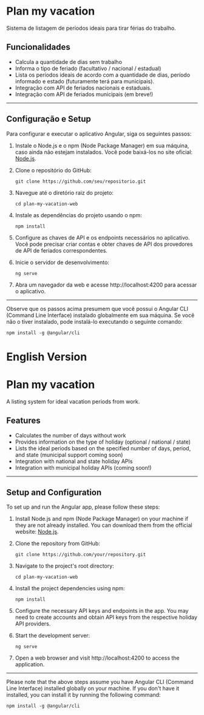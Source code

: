 # Plan my vacation 
Sistema de listagem de períodos ideais para tirar férias do trabalho.

## Funcionalidades

* Calcula a quantidade de dias sem trabalho
* Informa o tipo de feriado (facultativo / nacional / estadual)
* Lista os períodos ideais de acordo com a quantidade de dias, período informado e estado (futuramente terá para municipais).
* Integração com API de feriados nacionais e estaduais.
* Integração com API de feriados municipais (em breve!)

---

## Configuração e Setup

Para configurar e executar o aplicativo Angular, siga os seguintes passos:

1. Instale o Node.js e o npm (Node Package Manager) em sua máquina, caso ainda não estejam instalados. Você pode baixá-los no site oficial: [Node.js](https://nodejs.org).

2. Clone o repositório do GitHub:

   ```
   git clone https://github.com/seu/repositorio.git
   ```

3. Navegue até o diretório raiz do projeto:

   ```
   cd plan-my-vacation-web
   ```

4. Instale as dependências do projeto usando o npm:

   ```
   npm install
   ```

5. Configure as chaves de API e os endpoints necessários no aplicativo. Você pode precisar criar contas e obter chaves de API dos provedores de API de feriados correspondentes.

6. Inicie o servidor de desenvolvimento:

   ```
   ng serve
   ```

7. Abra um navegador da web e acesse http://localhost:4200 para acessar o aplicativo.

---

Observe que os passos acima presumem que você possui o Angular CLI (Command Line Interface) instalado globalmente em sua máquina. Se você não o tiver instalado, pode instalá-lo executando o seguinte comando:

```
npm install -g @angular/cli
```

# English Version

# Plan my vacation

A listing system for ideal vacation periods from work.

## Features

* Calculates the number of days without work
* Provides information on the type of holiday (optional / national / state)
* Lists the ideal periods based on the specified number of days, period, and state (municipal support coming soon)
* Integration with national and state holiday APIs
* Integration with municipal holiday APIs (coming soon!)

---

## Setup and Configuration

To set up and run the Angular app, please follow these steps:

1. Install Node.js and npm (Node Package Manager) on your machine if they are not already installed. You can download them from the official website: [Node.js](https://nodejs.org).

2. Clone the repository from GitHub:

   ```
   git clone https://github.com/your/repository.git
   ```

3. Navigate to the project's root directory:

   ```
   cd plan-my-vacation-web
   ```

4. Install the project dependencies using npm:

   ```
   npm install
   ```

5. Configure the necessary API keys and endpoints in the app. You may need to create accounts and obtain API keys from the respective holiday API providers.

6. Start the development server:

   ```
   ng serve
   ```

7. Open a web browser and visit http://localhost:4200 to access the application.

---

Please note that the above steps assume you have Angular CLI (Command Line Interface) installed globally on your machine. If you don't have it installed, you can install it by running the following command:

```
npm install -g @angular/cli
```
